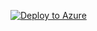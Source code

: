 [![Deploy to Azure](https://aka.ms/deploytoazurebutton)](https://portal.azure.com/#create/Microsoft.Template/uri/https%3A%2F%2Fraw.githubusercontent.com%2Fglennlearnsstuff%2Fdeploy-cra-arm%2Fmaster%2Fazuredeploy.json%3Ftoken%3DAFA3MSTDPSRM22ADQVBFFFK67Y2UM)